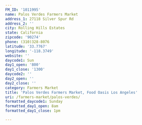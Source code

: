 ```yaml
---
FM_ID: '1011995'
name: Palos Verdes Farmers Market
address_1: 27118 Silver Spur Rd
address_2: ''
city: Rolling Hills Estates
state: California
zipcode: '90274'
phone: (310)328-8076
latitude: '33.7767'
longitude: '-118.3749'
website: ''
daycode1: Sun
day1_open: '800'
day1_close: '1300'
daycode2: ''
day2_open: ''
day2_close: ''
category: Farmers Market
title: 'Palos Verdes Farmers Market, Food Oasis Los Angeles'
uri: /farmers-market/palos-verdes/
formatted_daycode1: Sunday
formatted_day1_open: 8am
formatted_day1_close: 1pm

---
```

